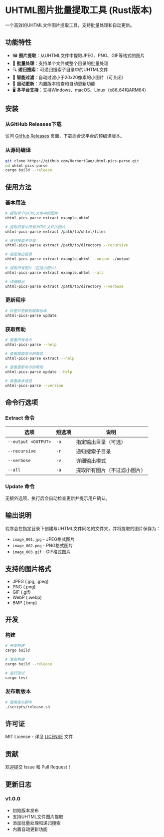 # UHTML图片批量提取工具 (Rust版本)

一个高效的UHTML文件图片提取工具，支持批量处理和自动更新。

## 功能特性

- 🖼️ **图片提取**：从UHTML文件中提取JPEG、PNG、GIF等格式的图片
- 📁 **批量处理**：支持单个文件或整个目录的批量处理
- 🔍 **递归搜索**：可递归搜索子目录中的UHTML文件
- 🎯 **智能过滤**：自动过滤小于20x20像素的小图片（可关闭）
- 🔄 **自动更新**：内置版本检查和自动更新功能
- 🖥️ **多平台支持**：支持Windows、macOS、Linux（x86_64和ARM64）

## 安装

### 从GitHub Releases下载

访问 [GitHub Releases](https://github.com/HerbertGao/uhtml-pics-parse/releases) 页面，下载适合您平台的预编译版本。

### 从源码编译

```bash
git clone https://github.com/HerbertGao/uhtml-pics-parse.git
cd uhtml-pics-parse
cargo build --release
```

## 使用方法

### 基本用法

```bash
# 提取单个UHTML文件中的图片
uhtml-pics-parse extract example.uhtml

# 提取目录中所有UHTML文件的图片
uhtml-pics-parse extract /path/to/uhtml/files

# 递归搜索子目录
uhtml-pics-parse extract /path/to/directory --recursive

# 指定输出目录
uhtml-pics-parse extract example.uhtml --output ./output

# 提取所有图片（包括小图片）
uhtml-pics-parse extract example.uhtml --all

# 详细输出
uhtml-pics-parse extract /path/to/directory --verbose
```

### 更新程序

```bash
# 检查并更新到最新版本
uhtml-pics-parse update
```

### 获取帮助

```bash
# 查看所有命令
uhtml-pics-parse --help

# 查看提取命令的帮助
uhtml-pics-parse extract --help

# 查看更新命令的帮助
uhtml-pics-parse update --help

# 查看版本信息
uhtml-pics-parse --version
```

## 命令行选项

### Extract 命令

| 选项 | 短选项 | 说明 |
|------|--------|------|
| `--output <OUTPUT>` | `-o` | 指定输出目录（可选） |
| `--recursive` | `-r` | 递归搜索子目录 |
| `--verbose` | `-v` | 详细输出模式 |
| `--all` | `-a` | 提取所有图片（不过滤小图片） |

### Update 命令

无额外选项，执行后会自动检查更新并提示用户确认。

## 输出说明

程序会在指定目录下创建与UHTML文件同名的文件夹，并将提取的图片保存为：

- `image_001.jpg` - JPEG格式图片
- `image_002.png` - PNG格式图片
- `image_003.gif` - GIF格式图片

## 支持的图片格式

- JPEG (.jpg, .jpeg)
- PNG (.png)
- GIF (.gif)
- WebP (.webp)
- BMP (.bmp)

## 开发

### 构建

```bash
# 开发构建
cargo build

# 发布构建
cargo build --release

# 运行测试
cargo test
```

### 发布新版本

```bash
# 使用发布脚本
./scripts/release.sh
```

## 许可证

MIT License - 详见 [LICENSE](LICENSE) 文件

## 贡献

欢迎提交 Issue 和 Pull Request！

## 更新日志

### v1.0.0
- 初始版本发布
- 支持UHTML文件图片提取
- 添加批量处理和递归搜索
- 内置自动更新功能
